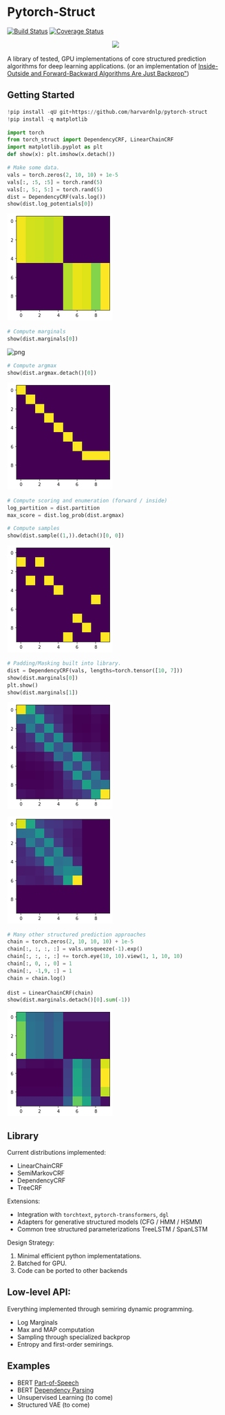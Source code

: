 # Pytorch-Struct

[![Build Status](https://travis-ci.org/harvardnlp/pytorch-struct.svg?branch=master)](https://travis-ci.org/harvardnlp/pytorch-struct)
[![Coverage Status](https://coveralls.io/repos/github/harvardnlp/pytorch-struct/badge.svg?branch=master)](https://coveralls.io/github/harvardnlp/pytorch-struct?branch=master)

<p align="center">
  <img src="https://github.com/harvardnlp/pytorch-struct/raw/master/download.png">
  </p>



A library of tested, GPU implementations of core structured prediction algorithms for deep learning applications.
(or an implementation of <a href="https://www.cs.jhu.edu/~jason/papers/eisner.spnlp16.pdf">Inside-Outside and Forward-Backward Algorithms Are Just Backprop"<a/>)


## Getting Started


```python
!pip install -qU git+https://github.com/harvardnlp/pytorch-struct
!pip install -q matplotlib
```


```python
import torch
from torch_struct import DependencyCRF, LinearChainCRF
import matplotlib.pyplot as plt
def show(x): plt.imshow(x.detach())
```


```python
# Make some data.
vals = torch.zeros(2, 10, 10) + 1e-5
vals[:, :5, :5] = torch.rand(5)
vals[:, 5:, 5:] = torch.rand(5) 
dist = DependencyCRF(vals.log())
show(dist.log_potentials[0])
```


![png](README_files/README_4_0.png)



```python
# Compute marginals
show(dist.marginals[0])
```


![png](README_files/README_5_0.png)



```python
# Compute argmax
show(dist.argmax.detach()[0])
```


![png](README_files/README_6_0.png)



```python
# Compute scoring and enumeration (forward / inside)
log_partition = dist.partition
max_score = dist.log_prob(dist.argmax)
```


```python
# Compute samples 
show(dist.sample((1,)).detach()[0, 0])
```


![png](README_files/README_8_0.png)



```python
# Padding/Masking built into library.
dist = DependencyCRF(vals, lengths=torch.tensor([10, 7]))
show(dist.marginals[0])
plt.show()
show(dist.marginals[1])
```


![png](README_files/README_9_0.png)



![png](README_files/README_9_1.png)



```python
# Many other structured prediction approaches
chain = torch.zeros(2, 10, 10, 10) + 1e-5
chain[:, :, :, :] = vals.unsqueeze(-1).exp()
chain[:, :, :, :] += torch.eye(10, 10).view(1, 1, 10, 10) 
chain[:, 0, :, 0] = 1
chain[:, -1,9, :] = 1
chain = chain.log()

dist = LinearChainCRF(chain)
show(dist.marginals.detach()[0].sum(-1))
```


![png](README_files/README_10_0.png)


## Library

Current distributions implemented:

* LinearChainCRF 
* SemiMarkovCRF 
* DependencyCRF 
* TreeCRF 


Extensions:

* Integration with `torchtext`, `pytorch-transformers`, `dgl`
* Adapters for generative structured models (CFG / HMM / HSMM)
* Common tree structured parameterizations TreeLSTM / SpanLSTM

Design Strategy:

1) Minimal efficient python implementatations. 
2) Batched for GPU.
3) Code can be ported to other backends


## Low-level API: 

Everything implemented through semiring dynamic programming. 

* Log Marginals
* Max and MAP computation
* Sampling through specialized backprop
* Entropy and first-order semirings. 




## Examples

* BERT <a href="https://github.com/harvardnlp/pytorch-struct/blob/master/notebooks/BertTagger.ipynb">Part-of-Speech</a> 
* BERT <a href="https://github.com/harvardnlp/pytorch-struct/blob/master/notebooks/BertDependencies.ipynb">Dependency Parsing</a>
* Unsupervised Learning (to come)
* Structured VAE (to come)
